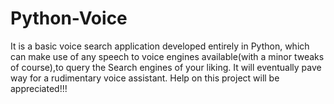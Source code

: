 # Python-Voice
It is a basic voice search application developed entirely in Python, which can make use of any speech to voice engines available(with a minor tweaks of course),to query the Search engines of your liking. It will eventually pave way for a rudimentary voice assistant. Help on this project will be appreciated!!!
